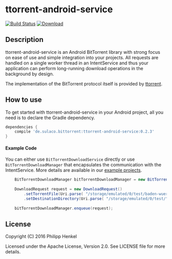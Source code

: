ttorrent-android-service
================================================================

[![Build Status](https://travis-ci.org/henkel/ttorrent-android-service.svg?branch=master)](https://travis-ci.org/henkel/ttorrent-android-service) [![Download](https://api.bintray.com/packages/henkel/maven/ttorrent-android-service/images/download.svg) ](https://bintray.com/henkel/maven/ttorrent-android-service/_latestVersion)

Description
-----------

ttorrent-android-service is an Android BitTorrent library with strong focus on ease of use and simple integration into your projects. All requests are handled on a single worker thread in an IntentService and thus your application can perform long-running download operations in the background by design.

The implementation of the BitTorrent protocol itself is provided by [ttorrent](https://github.com/mpetazzoni/ttorrent).

How to use
----------

To get started with ttorrent-android-service in your Android project, all you need is to
declare the Gradle dependency.

```groovy
dependencies {
    compile 'de.sulaco.bittorrent:ttorrent-android-service:0.2.3'
}
```


#### Example Code

You can either use ``BitTorrentDownloadService`` directly or use ``BitTorrentDownloadManager`` that encapsulates the communication with the IntentService. More details are available in our [example projects](https://github.com/henkel/ttorrent-android-service/tree/master/examples).

```java
    BitTorrentDownloadManager bitTorrentDownloadManager = new BitTorrentDownloadManager(context);
    
    DownloadRequest request = new DownloadRequest()
        .setTorrentFile(Uri.parse( "/storage/emulated/0/test/baden-wuerttemberg.torrent"))
        .setDestinationDirectory(Uri.parse( "/storage/emulated/0/test/"));
    
    bitTorrentDownloadManager.enqueue(request);
```

License
-------

Copyright (C) 2016 Philipp Henkel

Licensed under the Apache License, Version 2.0. See LICENSE file for more details.
